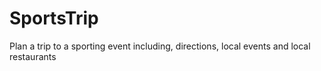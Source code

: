 # SportsTrip
Plan a trip to a sporting event including, directions, local events and local restaurants
